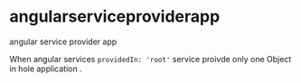 # angularserviceproviderapp

angular service provider app


When angular services `providedIn: 'root'`  service proivde only one Object in hole application .
